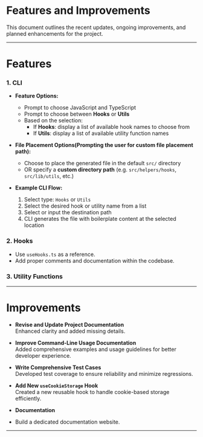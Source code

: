 # Features and Improvements

This document outlines the recent updates, ongoing improvements, and planned enhancements for the project.

---

# Features

### 1. CLI

- **Feature Options:**
  - Prompt to choose JavaScript and TypeScript
  - Prompt to choose between **Hooks** or **Utils**
  - Based on the selection:
    - If **Hooks**: display a list of available hook names to choose from
    - If **Utils**: display a list of available utility function names

- **File Placement Options(Prompting the user for custom file placement path):**
  - Choose to place the generated file in the default `src/` directory
  - OR specify a **custom directory path** (e.g. `src/helpers/hooks`, `src/lib/utils`, etc.)

- **Example CLI Flow:**
  1. Select type: `Hooks` or `Utils`
  2. Select the desired hook or utility name from a list
  3. Select or input the destination path
  4. CLI generates the file with boilerplate content at the selected location

### 2. Hooks
- Use `useHooks.ts` as a reference.
- Add proper comments and documentation within the codebase.

### 3. Utility Functions


---

# Improvements

- **Revise and Update Project Documentation**  
  Enhanced clarity and added missing details.

- **Improve Command-Line Usage Documentation**  
  Added comprehensive examples and usage guidelines for better developer experience.

- **Write Comprehensive Test Cases**  
  Developed test coverage to ensure reliability and minimize regressions.

- **Add New `useCookieStorage` Hook**  
  Created a new reusable hook to handle cookie-based storage efficiently.

- **Documentation**
- Build a dedicated documentation website.

---